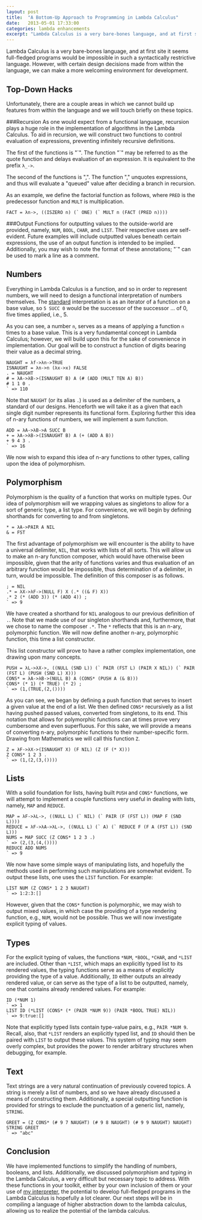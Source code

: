 ```yaml
---
layout: post
title:  "A Bottom-Up Approach to Programming in Lambda Calculus"
date:   2013-05-01 17:33:00
categories: lambda enhancements
excerpt: "Lambda Calculus is a very bare-bones language, and at first sight it seems full-fledged programs would be impossible in such a syntactically restrictive language. Now clearly by the ideas of Turing Completeness and the Church-Turing Thesis, this is far from the truth. Rather, as I wish to make clear, we can make a more welcoming environment for development with abstractions constructed from within the language."
---
```


Lambda Calculus is a very bare-bones language, and at first site it seems full-fledged programs would be impossible in such a syntactically restrictive language. However, with certain design decisions made from within the language, we can make a more welcoming environment for development.

Top-Down Hacks
--------------
Unfortunately, there are a couple areas in which we cannot build up features from within the language and we will touch briefly on these topics.

###Recursion
As one would expect from a functional language, recursion plays a huge role in the implementation of algorithms in the Lambda Calculus. To aid in recursion, we will construct two functions to control evaluation of expressions, preventing infinitely recursive definitions.

The first of the functions is "\`". The function "\`" may be referred to as the quote function and delays evaluation of an expression. It is equivalent to the prefix `λ_->`.

The second of the functions is ",". The function "," unquotes expressions, and thus will evaluate a "queued" value after deciding a branch in recursion.

As an example, we define the factorial function as follows, where `PRED` is the predecessor function and `MULT` is multiplication.

	FACT = λn->, ((ISZERO n) (` ONE) (` MULT n (FACT (PRED n))))

###Output
Functions for outputting values to the outside-world are provided, namely, `NUM`, `BOOL`, `CHAR`, and `LIST`. Their respective uses are self-evident. Future examples will include outputted values beneath certain expressions, the use of an output function is intended to be implied. Additionally, you may wish to note the format of these annotations; "\`" can be used to mark a line as a comment.

Numbers
-------
Everything in Lambda Calculus is a function, and so in order to represent numbers, we will need to design a functional interpretation of numbers themselves. The [standard](http://en.wikipedia.org/wiki/Church_numeral) interpretation is as an iterator of a function on a base value, so `5 SUCC 0` would be the successor of the successor ... of 0, five times applied, i.e., 5.

As you can see, a number `n`, serves as a means of applying a function `n` times to a base value. This is a very fundamental concept in Lambda Calculus; however, we will build upon this for the sake of convenience in implementation. Our goal will be to construct a function of digits bearing their value as a decimal string.

	NAUGHT = λf->λn->TRUE	
	ISNAUGHT = λn->n (λx->x) FALSE
	. = NAUGHT
	# = λA->λB->(ISNAUGHT B) A (# (ADD (MULT TEN A) B))
	# 1 1 0 .
	` => 110

Note that `NAUGHT` (or its alias `.`) is used as a delimiter of the numbers, a standard of our designs. Henceforth we will take it as a given that each single digit number represents its functional form. Exploring further this idea of n-ary functions of numbers, we will implement a sum function.

	ADD = λA->λB->A SUCC B
	+ = λA->λB->(ISNAUGHT B) A (+ (ADD A B))
	+ 9 4 3 .
	` => 16

We now wish to expand this idea of n-ary functions to other types, calling upon the idea of polymorphism.

Polymorphism
------------
Polymorphism is the quality of a function that works on multiple types. Our idea of polymorphism will we wrapping values as singletons to allow for a sort of generic type, a list type. For convenience, we will begin by defining shorthands for converting to and from singletons.

	* = λA->PAIR A NIL
	& = FST

The first advantage of polymorphism we will encounter is the ability to have a universal delimiter, `NIL`, that works with lists of all sorts. This will allow us to make an n-ary function composer, which would have otherwise been impossible, given that the arity of functions varies and thus evaluation of an arbitrary function would be impossible, thus determination of a delimiter, in turn, would be impossible. The definition of this composer is as follows.

	; = NIL
	.* = λX->λF->(NULL F) X (.* ((& F) X))
	.* 2 (* (ADD 3)) (* (ADD 4)) ;
	` => 9

We have created a shorthand for `NIL` analogous to our previous definition of `.`. Note that we made use of our singleton shorthands and, furthermore, that we chose to name the composer `.*`. The `*` reflects that this is an n-ary, polymorphic function. We will now define another n-ary, polymorphic function, this time a list constructor.

This list constructor will prove to have a rather complex implementation, one drawing upon many concepts.

	PUSH = λL->λX->, ((NULL (SND L)) (` PAIR (FST L) (PAIR X NIL)) (` PAIR (FST L) (PUSH (SND L) X)))
	CONS* = λA->λB->(NULL B) A (CONS* (PUSH A (& B)))
	CONS* (* 1) (* TRUE) (* 2) ;
	` => (1,(TRUE,(2,())))

As you can see, we began by defining a push function that serves to insert a given value at the end of a list. We then defined `CONS*` recursively as a list having pushed passed values, converted from singletons, to its end. This notation that allows for polymorphic functions can at times prove very cumbersome and even superfluous. For this sake, we will provide a means of converting n-ary, polymorphic functions to their number-specific form. Drawing from Mathematics we will call this function `Z`.

	Z = λF->λX->(ISNAUGHT X) (F NIL) (Z (F (* X)))
	Z CONS* 1 2 3 .
	` => (1,(2,(3,())))

Lists
-----
With a solid foundation for lists, having built `PUSH` and `CONS*` functions, we will attempt to implement a couple functions very useful in dealing with lists, namely, `MAP` and `REDUCE`.

	MAP = λF->λL->, ((NULL L) (` NIL) (` PAIR (F (FST L)) (MAP F (SND L))))
	REDUCE = λF->λA->λL->, ((NULL L) (` A) (` REDUCE F (F A (FST L)) (SND L)))
	NUMS = MAP SUCC (Z CONS* 1 2 3 .)
	` => (2,(3,(4,())))
	REDUCE ADD NUMS
	` => 9

We now have some simple ways of manipulating lists, and hopefully the methods used in performing such manipulations are somewhat evident. To output these lists, one uses the `LIST` function. For example:

	LIST NUM (Z CONS* 1 2 3 NAUGHT)
	` => 1:2:3:[]

However, given that the `CONS*` function is polymorphic, we may wish to output mixed values, in which case the providing of a type rendering function, e.g., `NUM`, would not be possible. Thus we will now investigate explicit typing of values.

Types
-----
For the explicit typing of values, the functions `*NUM`, `*BOOL`, `*CHAR`, and `*LIST` are included. Other than `*LIST`, which maps an explicitly typed list to its rendered values, the typing functions serve as a means of explicitly providing the type of a value. Additionally, `ID` either outputs an already rendered value, or can serve as the type of a list to be outputted, namely, one that contains already rendered values. For example:

	ID (*NUM 1)
	` => 1
	LIST ID (*LIST (CONS* (* (PAIR *NUM 9)) (PAIR *BOOL TRUE) NIL))
	` => 9:true:[]

Note that explicitly typed lists contain type-value pairs, e.g., `PAIR *NUM 9`. Recall, also, that `*LIST` renders an explicitly typed list, and `ID` should then be paired with `LIST` to output these values. This system of typing may seem overly complex, but provides the power to render arbitrary structures when debugging, for example.

Text
----
Text strings are a very natural continuation of previously covered topics. A string is merely a list of numbers, and so we have already discussed a means of constructing them. Additionally, a special outputting function is provided for strings to exclude the punctuation of a generic list, namely, `STRING`.

	GREET = (Z CONS* (# 9 7 NAUGHT) (# 9 8 NAUGHT) (# 9 9 NAUGHT) NAUGHT)
	STRING GREET
	` => "abc"

Conclusion
----------
We have implemented functions to simplify the handling of numbers, booleans, and lists. Additionally, we discussed polymorphism and typing in the Lambda Calculus, a very difficult but necessary topic to address. With these functions in your toolkit, either by your own inclusion of them or your use of [my interpreter](https://github.com/mattneary/Lambda-Calculus-Interpreter), the potential to develop full-fledged programs in the Lambda Calculus is hopefully a lot clearer. Our next steps will be in compiling a language of higher abstraction down to the lambda calculus, allowing us to realize the potential of the lambda calculus.